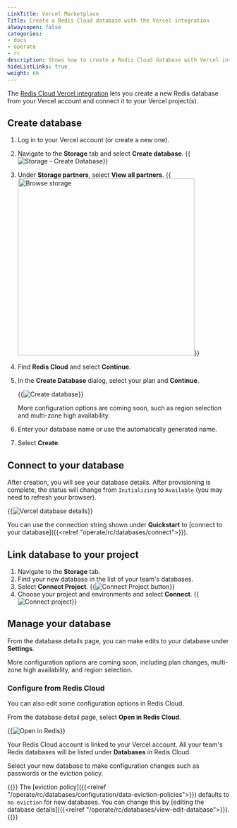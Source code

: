 ```yaml
---
LinkTitle: Vercel Marketplace
Title: Create a Redis Cloud database with the Vercel integration
alwaysopen: false
categories:
- docs
- operate
- rc
description: Shows how to create a Redis Cloud database with Vercel integration.
hideListLinks: true
weight: 66
---
```


The [Redis Cloud Vercel integration](https://vercel.com/marketplace/redis-cloud) lets you create a new Redis database from your Vercel account and connect it to your Vercel project(s).

## Create database

1. Log in to your Vercel account (or create a new one).

1. Navigate to the **Storage** tab and select **Create database**.
    {{<image filename="/images/rc/vercel-storage-create-database-button.png" alt="Storage - Create Database">}}

1. Under **Storage partners**, select **View all partners**.
    {{<image filename="/images/rc/vercel-redis-cloud-partners.png" alt="Browse storage" width=400px >}}

1. Find **Redis Cloud** and select **Continue**.

1. In the **Create Database** dialog, select your plan and **Continue**.

    {{<image filename="/images/rc/vercel-create-db-select-plan.png" alt="Create database">}}

    More configuration options are coming soon, such as region selection and multi-zone high availability.

1. Enter your database name or use the automatically generated name.

1. Select **Create**.

## Connect to your database

After creation, you will see your database details. After provisioning is complete, the status will change from `Initializing` to `Available` (you may need to refresh your browser).

{{<image filename="/images/rc/vercel-status-available.png" alt="Vercel database details">}}

You can use the connection string shown under **Quickstart** to [connect to your database]({{<relref "operate/rc/databases/connect">}}).

## Link database to your project

1. Navigate to the **Storage** tab.
1. Find your new database in the list of your team's databases.
1. Select **Connect Project**.
    {{<image filename="/images/rc/vercel-connect-project-button.png" alt="Connect Project button">}}
1. Choose your project and environments and select **Connect**.
    {{<image filename="/images/rc/vercel-connect-project.png" alt="Connect project">}}

## Manage your database

From the database details page, you can make edits to your database under **Settings**.

More configuration options are coming soon, including plan changes, multi-zone high availability, and region selection.

### Configure from Redis Cloud

You can also edit some configuration options in Redis Cloud.

From the database detail page, select **Open in Redis Cloud**.

{{<image filename="/images/rc/vercel-open-in-redis-cloud.png" alt="Open in Redis">}}

Your Redis Cloud account is linked to your Vercel account. All your team's Redis databases will be listed under **Databases** in Redis Cloud.

Select your new database to make configuration changes such as passwords or the eviction policy.

{{<note>}} The [eviction policy]({{<relref "/operate/rc/databases/configuration/data-eviction-policies">}}) defaults to `no eviction` for new databases.  You can change this by [editing the database details]({{<relref "/operate/rc/databases/view-edit-database">}}).{{</note>}}

